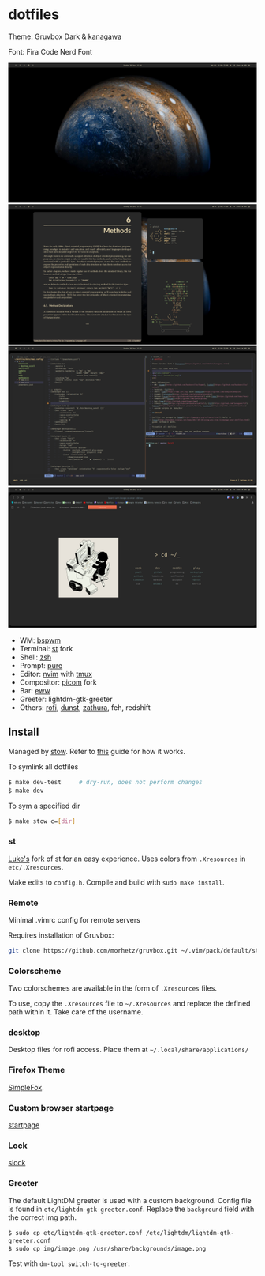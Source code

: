 # dotfiles

Theme: Gruvbox Dark & [kanagawa](https://github.com/rebelot/kanagawa.nvim)

Font: Fira Code Nerd Font

<p align="center">
	<img src="./assets/ss-plain.png"/>
	<img src="./assets/ss-fetch.png"/>
	<img src="./assets/ss-nvim.png"/>
	<img src="./assets/ss-firefox.png"/>
</p>

- WM: [bspwm](https://github.com/baskerville/bspwm)
- Terminal: [st](#st) fork
- Shell: [zsh](https://www.zsh.org)
- Prompt: [pure](https://github.com/sindresorhus/pure)
- Editor: [nvim](https://github.com/neovim/neovim/) with [tmux](https://github.com/tmux/tmux)
- Compositor: [picom](https://github.com/yshui/picom) fork
- Bar: [eww](https://github.com/elkowar/eww)
- Greeter: lightdm-gtk-greeter
- Others: [rofi](https://github.com/davatorium/rofi), [dunst](https://github.com/dunst-project/dunst), [zathura](https://github.com/pwmt/zathura), feh, redshift

## Install

Managed by [stow](https://www.gnu.org/software/stow/). Refer to
[this](http://brandon.invergo.net/news/2012-05-26-using-gnu-stow-to-manage-your-dotfiles.html)
guide for how it works.

To symlink all dotfiles

```bash
$ make dev-test     # dry-run, does not perform changes
$ make dev
```

To sym a specified dir

```bash
$ make stow c=[dir]
```

### st
[Luke's](https://github.com/LukeSmithxyz/st) fork of st for an easy experience. Uses colors from `.Xresources` in `etc/.Xresources`.

Make edits to `config.h`. Compile and build with `sudo make install`.

### Remote
Minimal .vimrc config for remote servers

Requires installation of Gruvbox:

```bash
git clone https://github.com/morhetz/gruvbox.git ~/.vim/pack/default/start/gruvbox
```

### Colorscheme
Two colorschemes are available in the form of `.Xresources` files.

To use, copy the `.Xresources` file to `~/.Xresources` and replace the
defined path within it. Take care of the username.

### desktop
Desktop files for rofi access. Place them at `~/.local/share/applications/`

### Firefox Theme
[SimpleFox](https://github.com/migueravila/SimpleFox).

### Custom browser startpage
[startpage](https://github.com/kennethcheo/startpage)

### Lock
[slock](https://github.com/khuedoan/slock)

### Greeter
The default LightDM greeter is used with a custom background. Config file is
found in `etc/lightdm-gtk-greeter.conf`. Replace the `background` field with the
correct img path.

```
$ sudo cp etc/lightdm-gtk-greeter.conf /etc/lightdm/lightdm-gtk-greeter.conf
$ sudo cp img/image.png /usr/share/backgrounds/image.png
```

Test with `dm-tool switch-to-greeter`.
